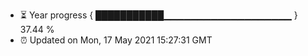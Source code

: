 - ⏳ Year progress { ███████████▁▁▁▁▁▁▁▁▁▁▁▁▁▁▁▁▁▁▁ } 37.44 %
- ⏰ Updated on Mon, 17 May 2021 15:27:31 GMT

